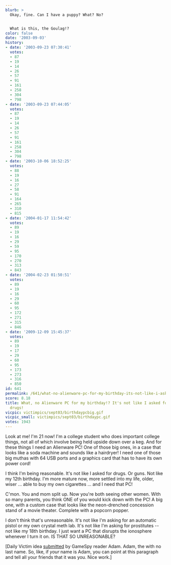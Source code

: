 ```yaml
---
blurb: >
  Okay, fine. Can I have a puppy? What? No?


  What is this, the Goulag!?
color: false
date: '2003-09-03'
history:
- date: '2003-09-23 07:30:41'
  votes:
  - 87
  - 19
  - 14
  - 26
  - 57
  - 91
  - 161
  - 258
  - 304
  - 798
- date: '2003-09-23 07:44:05'
  votes:
  - 87
  - 19
  - 14
  - 26
  - 57
  - 91
  - 161
  - 258
  - 304
  - 798
- date: '2003-10-06 18:52:25'
  votes:
  - 88
  - 19
  - 16
  - 27
  - 58
  - 91
  - 164
  - 265
  - 310
  - 815
- date: '2004-01-17 11:54:42'
  votes:
  - 89
  - 19
  - 16
  - 29
  - 59
  - 95
  - 170
  - 270
  - 313
  - 843
- date: '2004-02-23 01:50:51'
  votes:
  - 89
  - 19
  - 16
  - 29
  - 60
  - 95
  - 172
  - 271
  - 315
  - 846
- date: '2009-12-09 15:45:37'
  votes:
  - 89
  - 19
  - 17
  - 29
  - 60
  - 95
  - 173
  - 273
  - 316
  - 850
id: 641
permalink: /641/what-no-alienware-pc-for-my-birthday-its-not-like-i-asked-for-guns-or-drugs/
score: 8.18
title: What, no Alienware PC for my birthday!? It's not like I asked for guns! Or
  drugs!
vicpic: victimpics/sept03/birthdaypcbig.gif
vicpic_small: victimpics/sept03/birthdaypc.gif
votes: 1943
---
```


Look at me! I'm 21 now! I'm a college student who does important college
things, not all of which involve being held upside down over a keg. And
for these things I need an Alienware PC! One of those big ones, in a
case that looks like a soda machine and sounds like a hairdryer! I need
one of those big muthas with 64 USB ports and a graphics card that has
to have its own power cord!

I think I'm being reasonable. It's not like I asked for drugs. Or guns.
Not like my 12th birthday. I'm more mature now, more settled into my
life, older, wiser ... able to buy my own cigarettes ... and I need that
PC!

C'mon. You and mom split up. Now you're both seeing other women. With so
many parents, you think ONE of you would kick down with the PC! A big
one, with a custom case that looks like the neon-drenched concession
stand of a movie theater. Complete with a popcorn popper.

I don't think that's unreasonable. It's not like I'm asking for an
automatic pistol or my own crystal meth lab. It's not like I'm asking
for prostitutes -- not like my 18th birthday. I just want a PC that
disrupts the ionosphere whenever I turn it on. IS THAT SO UNREASONABLE?

\[Daily Victim idea
[submitted](http://web.archive.org/web/20030903000000/http://feedback.gamespy.com/)
by GameSpy reader Adam. Adam, the with no last name. So, like, if *your*
name is Adam, you can point at this paragraph and tell all your friends
that it was you. Nice work.\]